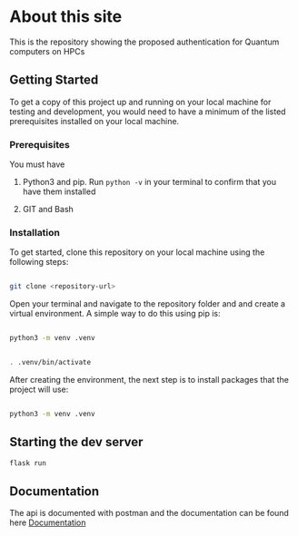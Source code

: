 # About this site

This is the repository showing the proposed authentication for Quantum computers on HPCs

## Getting Started

To get a copy of this project up and running on your local machine for testing and development, you would need to have a minimum of the listed prerequisites installed on your local machine.

### Prerequisites

You must have

1. Python3 and pip. Run `python -v` in your terminal to confirm that you have them installed

2. GIT and Bash

### Installation

To get started, clone this repository on your local machine using the following steps:

```bash

git clone <repository-url>
```

Open your terminal and navigate to the repository folder and and create a virtual environment. A simple way to do this using pip is:

```bash

python3 -m venv .venv
```

```bash

. .venv/bin/activate
```
After creating the environment, the next step is to install packages that the project will use:

```bash

python3 -m venv .venv
```

## Starting the dev server

```bash
flask run
```

## Documentation 

The api is documented with postman and the documentation can be found here [Documentation](https://documenter.getpostman.com/view/14860523/2sA3kXFgkB)
